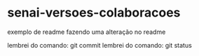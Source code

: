 # senai-versoes-colaboracoes
exemplo de readme
fazendo uma alteração no readme

lembrei do comando: git commit
lembrei do comando: git status
